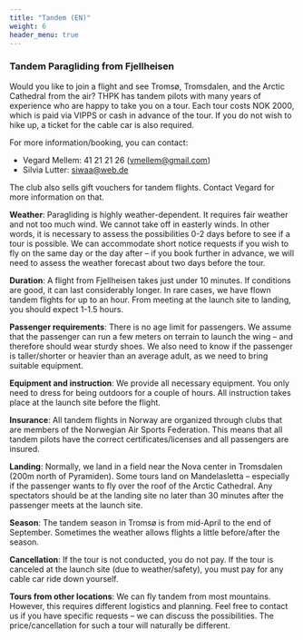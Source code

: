 ```yaml
---
title: "Tandem (EN)"
weight: 6
header_menu: true
---
```


### Tandem Paragliding from Fjellheisen

Would you like to join a flight and see Tromsø, Tromsdalen, and the Arctic
Cathedral from the air? THPK has tandem pilots with many years of experience
who are happy to take you on a tour. Each tour costs NOK 2000, which is paid
via VIPPS or cash in advance of the tour. If you do not wish to hike up, a
ticket for the cable car is also required.

For more information/booking, you can contact:
- Vegard Mellem: 41 21 21 26 (vmellem@gmail.com)
- Silvia Lutter: siwaa@web.de

The club also sells gift vouchers for tandem flights. Contact Vegard for more
information on that.

**Weather**: Paragliding is highly weather-dependent. It requires fair weather and
not too much wind. We cannot take off in easterly winds. In other words, it is
necessary to assess the possibilities 0-2 days before to see if a tour is
possible. We can accommodate short notice requests if you wish to fly on the
same day or the day after – if you book further in advance, we will need to
assess the weather forecast about two days before the tour.

**Duration**: A flight from Fjellheisen takes just under 10 minutes. If conditions
are good, it can last considerably longer. In rare cases, we have flown tandem
flights for up to an hour. From meeting at the launch site to landing, you
should expect 1-1.5 hours.

**Passenger requirements**: There is no age limit for passengers. We assume that
the passenger can run a few meters on terrain to launch the wing – and
therefore should wear sturdy shoes. We also need to know if the passenger is
taller/shorter or heavier than an average adult, as we need to bring suitable
equipment.

**Equipment and instruction**: We provide all necessary equipment. You only need to
dress for being outdoors for a couple of hours. All instruction takes place at
the launch site before the flight.

**Insurance**: All tandem flights in Norway are organized through clubs that are
members of the Norwegian Air Sports Federation. This means that all tandem
pilots have the correct certificates/licenses and all passengers are insured.

**Landing**: Normally, we land in a field near the Nova center in Tromsdalen (200m
north of Pyramiden). Some tours land on Mandelasletta – especially if the
passenger wants to fly over the roof of the Arctic Cathedral. Any spectators
should be at the landing site no later than 30 minutes after the passenger
meets at the launch site.

**Season**: The tandem season in Tromsø is from mid-April to the end of September.
Sometimes the weather allows flights a little before/after the season.

**Cancellation**: If the tour is not conducted, you do not pay. If the tour is
canceled at the launch site (due to weather/safety), you must pay for any cable
car ride down yourself.

**Tours from other locations**: We can fly tandem from most mountains. However,
this requires different logistics and planning. Feel free to contact us if you
have specific requests – we can discuss the possibilities. The
price/cancellation for such a tour will naturally be different.
